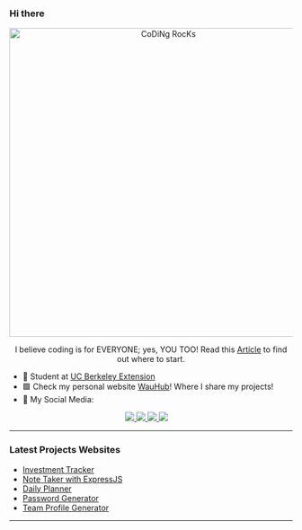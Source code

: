 ### Hi there 

<div align="center" width="50">
<img src="https://github.com/SP-XD/SP-XD/blob/main/images/dev-working_rounded.gif?raw=true" href="https://github.com/sp-xd" alt="CoDiNg RocKs"  width="550"/><br> 
 </div>

<p align="center">I believe coding is for EVERYONE; yes, YOU TOO! Read this <a href="https://blog.edx.org/why-learn-to-code-now-and-how">Article</a> to find out where to start.</p>

- 🌟 Student at <a href="https://extension.berkeley.edu/publicViewHome.do?method=load&b_source=google&b_medium=cpc&b_campaign=279947340&b_adgroup=19343513220&b_keyword=uc%20berkeley%20extension&b_matchtype=e&b_gclid=Cj0KCQjwvLOTBhCJARIsACVldV1nNl1Vtz6AU4RDXFFIWmY9clRR6kUV4JEbXKotmsIajnedzAslR0gaAqbpEALw_wcB&b_device=c-&b_position=&b_adid=516642415131&b_placement=&b_random=12630444418727410961&gclid=Cj0KCQjwvLOTBhCJARIsACVldV1nNl1Vtz6AU4RDXFFIWmY9clRR6kUV4JEbXKotmsIajnedzAslR0gaAqbpEALw_wcB"> UC Berkeley Extension</a>
- 🟩 Check my personal website <a href="https://wau00.github.io/My-New-Portofolio-/">WauHub</a>!</b> Where I share my projects! 
- 📰 My Social Media: 

<p align="center">
  <a href="https://www.instagram.com/underwooh/">
    <img src="https://img.shields.io/badge/Instagram-E4405F?style=for-the-badge&logo=instagram&logoColor=white" />
  </a>
  <a href="https://twitter.com/Under__Wood">
    <img src="https://img.shields.io/badge/Twitter-1DA1F2?style=for-the-badge&logo=twitter&logoColor=white" />
  </a>
  <a href="https://www.linkedin.com/in/walter-a-underwood-291524234/">
    <img src="https://img.shields.io/badge/LinkedIn-0077B5?style=for-the-badge&logo=linkedin&logoColor=white" />
  </a>
 <a href="mailto:walonsounderwood@gmail.com?subject=Hello%20Ileri,%20From%20Github"><img src="https://img.shields.io/badge/gmail-%23D14836.svg?&style=for-the-badge&logo=gmail&logoColor=white" /></a>&nbsp;&nbsp;&nbsp;&nbsp;
</p>

---

### Latest Projects Websites

<!-- YOUTUBE-VIDEOS-LIST:START -->
- [Investment Tracker]( https://atmason90.github.io/laaw-investment-tracker/)
- [Note Taker with ExpressJS](glacial-peak-13098.herokuapp.com/)
- [Daily Planner](https://wau00.github.io/Third-Party-APIs-HW-05/)
- [Password Generator](https://wau00.github.io/Password-Generator-HW-03/)
- [Team Profile Generator](https://user-images.githubusercontent.com/99919050/165222420-4666277f-3187-49f9-987d-053545e6d260.mp4)
<!-- YOUTUBE-VIDEOS-LIST:END -->

---

